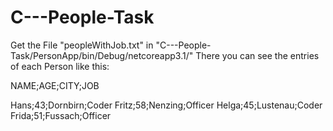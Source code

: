 ﻿# C---People-Task
 
 Get the File "peopleWithJob.txt" in "C---People-Task/PersonApp/bin/Debug/netcoreapp3.1/"
 There you can see the entries of each Person like this:
 
 NAME;AGE;CITY;JOB
 
 Hans;43;Dornbirn;Coder
 Fritz;58;Nenzing;Officer
 Helga;45;Lustenau;Coder
 Frida;51;Fussach;Officer
